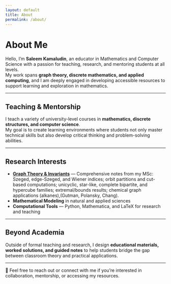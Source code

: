 ```yaml
---
layout: default
title: About
permalink: /about/
---
```



# About Me

Hello, I’m **Saleem Kamaludin**, an educator in  Mathematics and Computer Science with a passion for teaching, research, and mentoring students at all levels.  
My work spans **graph theory, discrete mathematics, and applied computing**, and I am deeply engaged in developing accessible resources to support learning and exploration in mathematics.

---

## Teaching & Mentorship
I teach a variety of university-level courses in **mathematics, discrete structures, and computer science**.  
My goal is to create learning environments where students not only master technical skills but also develop critical thinking and problem-solving abilities.

---

## Research Interests
- <a href="{{ '/notes/graph-theory/' | relative_url }}"><strong>Graph Theory & Invariants</strong></a> — Comprehensive notes from my MSc: Szeged, edge-Szeged, and Wiener indices; orbit partitions and cut-based computations; unicyclic, star-like, complete bipartite, and hypercube families; extremal/bounds results; chemical graph applications (alkanes),(Gutman, Polansky, Chang).
- **Mathematical Modeling** in natural and applied sciences  
- **Computational Tools** — Python, Mathematica, and LaTeX for research and teaching



---

## Beyond Academia
Outside of formal teaching and research, I design **educational materials, worked solutions, and guided notes** to help students bridge the gap between classroom theory and practical applications.  

---

📩 Feel free to reach out or connect with me if you’re interested in collaboration, mentorship, or accessing my resources.
